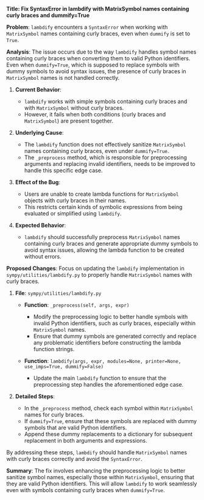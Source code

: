 **Title: Fix SyntaxError in lambdify with MatrixSymbol names containing curly braces and dummify=True**

**Problem**: 
`lambdify` encounters a `SyntaxError` when working with `MatrixSymbol` names containing curly braces, even when `dummify` is set to `True`.

**Analysis**:
The issue occurs due to the way `lambdify` handles symbol names containing curly braces when converting them to valid Python identifiers. Even when `dummify=True`, which is supposed to replace symbols with dummy symbols to avoid syntax issues, the presence of curly braces in `MatrixSymbol` names is not handled correctly.

1. **Current Behavior**:
    - `lambdify` works with simple symbols containing curly braces and with `MatrixSymbol` without curly braces.
    - However, it fails when both conditions (curly braces and `MatrixSymbol`) are present together.

2. **Underlying Cause**:
    - The `lambdify` function does not effectively sanitize `MatrixSymbol` names containing curly braces, even under `dummify=True`.
    - The `_preprocess` method, which is responsible for preprocessing arguments and replacing invalid identifiers, needs to be improved to handle this specific edge case.

3. **Effect of the Bug**:
    - Users are unable to create lambda functions for `MatrixSymbol` objects with curly braces in their names.
    - This restricts certain kinds of symbolic expressions from being evaluated or simplified using `lambdify`.

4. **Expected Behavior**:
    - `lambdify` should successfully preprocess `MatrixSymbol` names containing curly braces and generate appropriate dummy symbols to avoid syntax issues, allowing the lambda function to be created without errors.

**Proposed Changes**:
Focus on updating the `lambdify` implementation in `sympy/utilities/lambdify.py` to properly handle `MatrixSymbol` names with curly braces.

1. **File**: `sympy/utilities/lambdify.py`
    - **Function**: `_preprocess(self, args, expr)`
        - Modify the preprocessing logic to better handle symbols with invalid Python identifiers, such as curly braces, especially within `MatrixSymbol` names.
        - Ensure that dummy symbols are generated correctly and replace any problematic identifiers before constructing the lambda function strings.
    
    - **Function**: `lambdify(args, expr, modules=None, printer=None, use_imps=True, dummify=False)`
        - Update the main `lambdify` function to ensure that the preprocessing step handles the aforementioned edge case.

2. **Detailed Steps**:
    - In the `_preprocess` method, check each symbol within `MatrixSymbol` names for curly braces.
    - If `dummify=True`, ensure that these symbols are replaced with dummy symbols that are valid Python identifiers.
    - Append these dummy replacements to a dictionary for subsequent replacement in both arguments and expressions.

By addressing these steps, `lambdify` should handle `MatrixSymbol` names with curly braces correctly and avoid the `SyntaxError`.

**Summary**:
The fix involves enhancing the preprocessing logic to better sanitize symbol names, especially those within `MatrixSymbol`, ensuring that they are valid Python identifiers. This will allow `lambdify` to work seamlessly even with symbols containing curly braces when `dummify=True`.